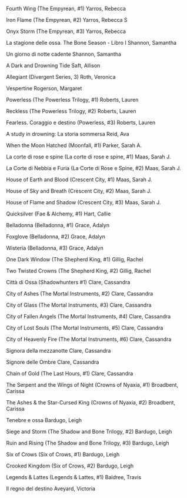Fourth Wing (The Empyrean, #1)
Yarros, Rebecca  

Iron Flame (The Empyrean, #2)
Yarros, Rebecca  S
  
Onyx Storm (The Empyrean, #3)
Yarros, Rebecca  

La stagione delle ossa. The Bone Season - Libro I
Shannon, Samantha  

Un giorno di notte cadente
Shannon, Samantha  

A Dark and Drowning Tide
Saft, Allison  

Allegiant (Divergent Series, 3)
Roth, Veronica  

Vespertine
Rogerson, Margaret  

Powerless (The Powerless Trilogy, #1)
Roberts, Lauren  

Reckless (The Powerless Trilogy, #2)
Roberts, Lauren  

Fearless. Coraggio e destino (Powerless, #3)
Roberts, Lauren  

A study in drowning: La storia sommersa
Reid, Ava  

When the Moon Hatched (Moonfall, #1)
Parker, Sarah A.
  
La corte di rose e spine (La corte di rose e spine, #1)
Maas, Sarah J.  

La Corte di Nebbia e Furia (La Corte di Rose e Spine, #2)
Maas, Sarah J.  

House of Earth and Blood (Crescent City, #1)
Maas, Sarah J.  

House of Sky and Breath (Crescent City, #2)
Maas, Sarah J.  

House of Flame and Shadow (Crescent City, #3)
Maas, Sarah J.  

Quicksilver (Fae & Alchemy, #1)
Hart, Callie  

Belladonna (Belladonna, #1)
Grace, Adalyn  

Foxglove (Belladonna, #2)
Grace, Adalyn  

Wisteria (Belladonna, #3)
Grace, Adalyn  

One Dark Window (The Shepherd King, #1)
Gillig, Rachel  

Two Twisted Crowns (The Shepherd King, #2)
Gillig, Rachel

Città di Ossa (Shadowhunters #1)
Clare, Cassandra  

City of Ashes (The Mortal Instruments, #2)
Clare, Cassandra  

City of Glass (The Mortal Instruments, #3)
Clare, Cassandra  

City of Fallen Angels (The Mortal Instruments, #4)
Clare, Cassandra  

City of Lost Souls (The Mortal Instruments, #5)
Clare, Cassandra  

City of Heavenly Fire (The Mortal Instruments, #6)
Clare, Cassandra  

Signora della mezzanotte
Clare, Cassandra  

Signore delle Ombre
Clare, Cassandra  

Chain of Gold (The Last Hours, #1)
Clare, Cassandra  

The Serpent and the Wings of Night (Crowns of Nyaxia, #1)
Broadbent, Carissa  

The Ashes & the Star-Cursed King (Crowns of Nyaxia, #2)
Broadbent, Carissa  

Tenebre e ossa
Bardugo, Leigh  

Siege and Storm (The Shadow and Bone Trilogy, #2)
Bardugo, Leigh  

Ruin and Rising (The Shadow and Bone Trilogy, #3)
Bardugo, Leigh  

Six of Crows (Six of Crows, #1)
Bardugo, Leigh  

Crooked Kingdom (Six of Crows, #2)
Bardugo, Leigh  

Legends & Lattes (Legends & Lattes, #1)
Baldree, Travis  

Il regno del destino
Aveyard, Victoria  